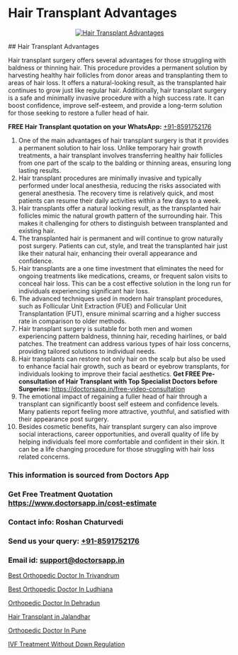 # Hair Transplant Advantages

<p align="center">
  <a href="https://doctorsapp.co.in/treatment/hair-transplant">
    <img src="https://doctorsapp.co.in/uploads/treatment_image/transplant.jpg" alt="Hair Transplant Advantages">
  </a>
</p>
## Hair Transplant Advantages

Hair transplant surgery offers several advantages for those struggling with baldness or thinning hair. This procedure provides a permanent solution by harvesting healthy hair follicles from donor areas and transplanting them to areas of hair loss. It offers a natural-looking result, as the transplanted hair continues to grow just like regular hair. Additionally, hair transplant surgery is a safe and minimally invasive procedure with a high success rate. It can boost confidence, improve self-esteem, and provide a long-term solution for those seeking to restore a fuller head of hair.

**FREE Hair Transplant quotation on your WhatsApp:**  [+91-8591752176](https://api.whatsapp.com/send?phone=8591752176)

1) One of the main advantages of hair transplant surgery is that it provides a permanent solution to hair loss. Unlike temporary hair growth treatments, a hair transplant involves transferring healthy hair follicles from one part of the scalp to the balding or thinning areas, ensuring long lasting results.
2) Hair transplant procedures are minimally invasive and typically performed under local anesthesia, reducing the risks associated with general anesthesia. The recovery time is relatively quick, and most patients can resume their daily activities within a few days to a week.
3) Hair transplants offer a natural looking result, as the transplanted hair follicles mimic the natural growth pattern of the surrounding hair. This makes it challenging for others to distinguish between transplanted and existing hair.
4) The transplanted hair is permanent and will continue to grow naturally post surgery. Patients can cut, style, and treat the transplanted hair just like their natural hair, enhancing their overall appearance and confidence.
5) Hair transplants are a one time investment that eliminates the need for ongoing treatments like medications, creams, or frequent salon visits to conceal hair loss. This can be a cost effective solution in the long run for individuals experiencing significant hair loss.
6) The advanced techniques used in modern hair transplant procedures, such as Follicular Unit Extraction (FUE) and Follicular Unit Transplantation (FUT), ensure minimal scarring and a higher success rate in comparison to older methods.
7) Hair transplant surgery is suitable for both men and women experiencing pattern baldness, thinning hair, receding hairlines, or bald patches. The treatment can address various types of hair loss concerns, providing tailored solutions to individual needs.
8) Hair transplants can restore not only hair on the scalp but also be used to enhance facial hair growth, such as beard or eyebrow transplants, for individuals looking to improve their facial aesthetics.
**Get FREE Pre-consultation of Hair Transplant with Top Specialist Doctors before Surgeries:** https://doctorsapp.in/free-video-consultation
9) The emotional impact of regaining a fuller head of hair through a transplant can significantly boost self esteem and confidence levels. Many patients report feeling more attractive, youthful, and satisfied with their appearance post surgery.
10) Besides cosmetic benefits, hair transplant surgery can also improve social interactions, career opportunities, and overall quality of life by helping individuals feel more comfortable and confident in their skin. It can be a life changing procedure for those struggling with hair loss related concerns.

### This information is sourced from Doctors App 
### Get Free Treatment Quotation https://www.doctorsapp.in/cost-estimate
### Contact info: Roshan Chaturvedi 
### Send us your query: [+91-8591752176](https://api.whatsapp.com/send?phone=8591752176) 
### Email id: support@doctorsapp.in

[Best Orthopedic Doctor In Trivandrum](https://www.linkedin.com/pulse/best-orthopedic-doctor-trivandrum-doctorsapp-united-arab-emirates-ujjre?trackingId=IvFApcr9zB7Yf77OK7KjkA%3D%3D&lipi=urn%3Ali%3Apage%3Ad_flagship3_company_admin%3BSXrbBuk4SwWZ8nIcZ2zSvw%3D%3D)

[Best Orthopedic Doctor In Ludhiana](https://www.linkedin.com/pulse/best-orthopedic-doctor-ludhiana-doctorsapp-dhaka-g1e3e?trackingId=qYOUKSX%2BSBkG2fPAj9zdzQ%3D%3D&lipi=urn%3Ali%3Apage%3Ad_flagship3_company_admin%3Bo%2BosOGJBSO63YocmsfjAZA%3D%3D)

[Orthopedic Doctor In Dehradun](https://medium.com/@vimalrana22/orthopedic-doctor-in-dehradun-a6c0bcc6ead0)

[Hair Transplant in Jalandhar](https://medium.com/@kushalrao10/hair-transplant-in-jalandhar-c8fa0a2ce6dd)

[Orthopedic Doctor In Pune](https://doctors-apps.github.io/doctorsapp/orthopedic-doctor-in-pune)

[IVF Treatment Without Down Regulation](https://doctors-apps.github.io/doctorsapp/ivf-treatment-without-down-regulation)

